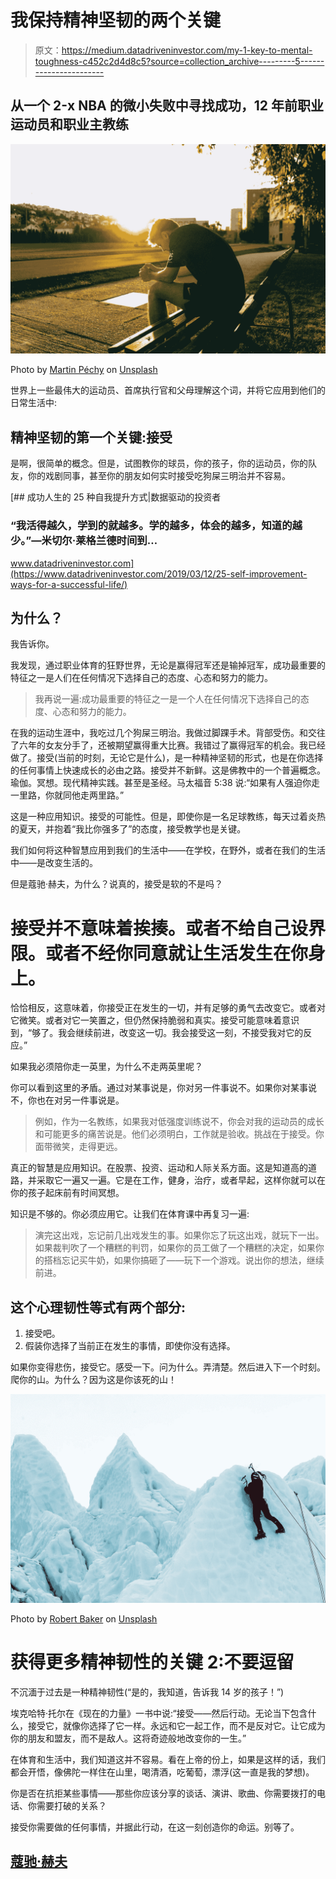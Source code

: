 # 我保持精神坚韧的两个关键

> 原文：<https://medium.datadriveninvestor.com/my-1-key-to-mental-toughness-c452c2d4d8c5?source=collection_archive---------5----------------------->

## 从一个 2-x NBA 的微小失败中寻找成功，12 年前职业运动员和职业主教练

![](img/e46612df9f98f5f3f7b6f2930015d5c8.png)

Photo by [Martin Péchy](https://unsplash.com/@martinpechy?utm_source=medium&utm_medium=referral) on [Unsplash](https://unsplash.com?utm_source=medium&utm_medium=referral)

世界上一些最伟大的运动员、首席执行官和父母理解这个词，并将它应用到他们的日常生活中:

## 精神坚韧的第一个关键:接受

是啊，很简单的概念。但是，试图教你的球员，你的孩子，你的运动员，你的队友，你的戏剧同事，甚至你的朋友如何实时接受吃狗屎三明治并不容易。

[](https://www.datadriveninvestor.com/2019/03/12/25-self-improvement-ways-for-a-successful-life/) [## 成功人生的 25 种自我提升方式|数据驱动的投资者

### “我活得越久，学到的就越多。学的越多，体会的越多，知道的越少。”―米切尔·莱格兰德时间到…

www.datadriveninvestor.com](https://www.datadriveninvestor.com/2019/03/12/25-self-improvement-ways-for-a-successful-life/) 

## 为什么？

我告诉你。

我发现，通过职业体育的狂野世界，无论是赢得冠军还是输掉冠军，成功最重要的特征之一是人们在任何情况下选择自己的态度、心态和努力的能力。

> 我再说一遍:成功最重要的特征之一是一个人在任何情况下选择自己的态度、心态和努力的能力。

在我的运动生涯中，我吃过几个狗屎三明治。我做过脚踝手术。背部受伤。和交往了六年的女友分手了，还被期望赢得重大比赛。我错过了赢得冠军的机会。我已经做了。接受(当前的时刻，无论它是什么)，是一种精神坚韧的形式，也是在你选择的任何事情上快速成长的必由之路。接受并不新鲜。这是佛教中的一个普遍概念。瑜伽。冥想。现代精神实践。甚至是圣经。马太福音 5:38 说:“如果有人强迫你走一里路，你就同他走两里路。”

这是一种应用知识。接受的可能性。但是，即使你是一名足球教练，每天过着炎热的夏天，并抱着“我比你强多了”的态度，接受教学也是关键。

我们如何将这种智慧应用到我们的生活中——在学校，在野外，或者在我们的生活中——是改变生活的。

但是蔻驰·赫夫，为什么？说真的，接受是软的不是吗？

# 接受并不意味着挨揍。或者不给自己设界限。或者不经你同意就让生活发生在你身上。

恰恰相反，这意味着，你接受正在发生的一切，并有足够的勇气去改变它。或者对它微笑。或者对它一笑置之，但仍然保持脆弱和真实。接受可能意味着意识到，“够了。我会继续前进，改变这一切。我会接受这一刻，不接受我对它的反应。”

如果我必须陪你走一英里，为什么不走两英里呢？

你可以看到这里的矛盾。通过对某事说是，你对另一件事说不。如果你对某事说不，你也在对另一件事说是。

> 例如，作为一名教练，如果我对低强度训练说不，你会对我的运动员的成长和可能更多的痛苦说是。他们必须明白，工作就是验收。挑战在于接受。你面带微笑，走得更远。

真正的智慧是应用知识。在股票、投资、运动和人际关系方面。这是知道高的道路，并采取它一遍又一遍。它是在工作，健身，治疗，或者早起，这样你就可以在你的孩子起床前有时间冥想。

知识是不够的。你必须应用它。让我们在体育课中再复习一遍:

> 演完这出戏，忘记前几出戏发生的事。如果你忘了玩这出戏，就玩下一出。如果裁判吹了一个糟糕的判罚，如果你的员工做了一个糟糕的决定，如果你的搭档忘记买牛奶，如果你搞砸了——玩下一个游戏。说出你的想法，继续前进。

## 这个心理韧性等式有两个部分:

1.  接受吧。
2.  假装你选择了当前正在发生的事情，即使你没有选择。

如果你变得悲伤，接受它。感受一下。问为什么。弄清楚。然后进入下一个时刻。爬你的山。为什么？因为这是你该死的山！

![](img/26eb5ffd2af718e75e2f082b00bf5c47.png)

Photo by [Robert Baker](https://unsplash.com/@vegasphotog?utm_source=medium&utm_medium=referral) on [Unsplash](https://unsplash.com?utm_source=medium&utm_medium=referral)

# 获得更多精神韧性的关键 2:不要逗留

不沉湎于过去是一种精神韧性(“是的，我知道，告诉我 14 岁的孩子！”)

埃克哈特·托尔在《现在的力量》一书中说:“接受——然后行动。无论当下包含什么，接受它，就像你选择了它一样。永远和它一起工作，而不是反对它。让它成为你的朋友和盟友，而不是敌人。这将奇迹般地改变你的一生。”

在体育和生活中，我们知道这并不容易。看在上帝的份上，如果是这样的话，我们都会开悟，像佛陀一样住在山里，喝清酒，吃葡萄，漂浮(这一直是我的梦想)。

你是否在抗拒某些事情——那些你应该分享的谈话、演讲、歌曲、你需要拨打的电话、你需要打破的关系？

接受你需要做的任何事情，并据此行动，在这一刻创造你的命运。别等了。

## [蔻驰·赫夫](http://www.medium.com/trevor_huffman)